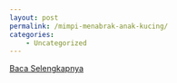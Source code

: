```yaml
---
layout: post
permalink: /mimpi-menabrak-anak-kucing/
categories:
    - Uncategorized
---
```


[Baca Selengkapnya](/01)